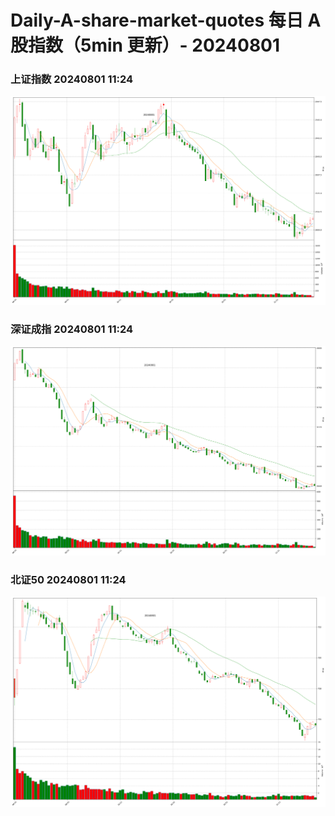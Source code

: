
# Daily-A-share-market-quotes 每日 A 股指数（5min 更新）- 20240801

### 上证指数 20240801 11:24
![](./fig/2024/8/20240801-sh000001.png)

### 深证成指 20240801 11:24
![](./fig/2024/8/20240801-sz399001.png)

### 北证50 20240801 11:24
![](./fig/2024/8/20240801-bj899050.png)
